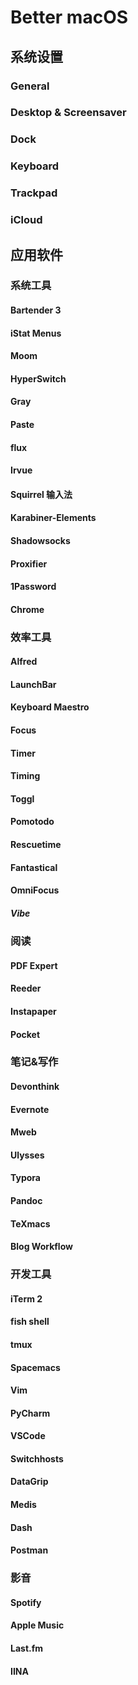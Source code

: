 
# Better macOS

## 系统设置

### General

### Desktop & Screensaver

### Dock

### Keyboard

### Trackpad

### iCloud

## 应用软件

### 系统工具

#### Bartender 3

#### iStat Menus

#### Moom

#### HyperSwitch

#### Gray

#### Paste

#### flux

#### Irvue

#### Squirrel 输入法

#### Karabiner-Elements

#### Shadowsocks

#### Proxifier

#### 1Password

#### Chrome

### 效率工具

#### Alfred

#### LaunchBar

#### Keyboard Maestro

#### Focus

#### Timer

#### Timing

#### Toggl

#### Pomotodo

#### Rescuetime

#### Fantastical

#### OmniFocus

##### Vibe

### 阅读

#### PDF Expert

#### Reeder

#### Instapaper

#### Pocket

### 笔记&写作

#### Devonthink

#### Evernote

#### Mweb

#### Ulysses

#### Typora

#### Pandoc

#### TeXmacs

#### Blog Workflow

### 开发工具

#### iTerm 2

#### fish shell

#### tmux

#### Spacemacs

#### Vim

#### PyCharm

#### VSCode

#### Switchhosts

#### DataGrip

#### Medis

#### Dash

#### Postman

### 影音

#### Spotify

#### Apple Music

#### Last.fm

#### IINA
